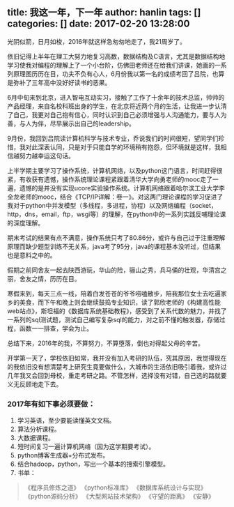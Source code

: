 title: 我这一年，下一年
author: hanlin
tags: []
categories: []
date: 2017-02-20 13:28:00
---
光阴似箭，日月如梭，2016年就这样急匆匆地走了，我21周岁了。

依旧记得上半年在理工大努力地复习高数，数据结构及C语言，尤其是数据结构地学习使我对编程的理解上了一个小台阶，仿佛田老师还在给我们讲课，她画的一系列原理图历历在目，功夫不负有心人，6月份我以第一名的成绩考回了吕院，也算是弥补了三年高中没好好读书的恶果。

6月中旬来到北京，进入智电互动实习，接触了工作了十余年的技术总监，帅帅的产品经理，来自名校科班出身的学生，在北京将近两个月的生活，让我进一步认清了自己，我更对自己抱有信心，同时认识到自己必须增强与人沟通能力，要与人为善，与人为伴，尽早展示出自己的leadership。

9月份，我回到吕院读计算机科学与技术专业，乔说我们的时间很短，望同学们珍惜，我对此深表认同，只是对于只能自学的环境稍有抱怨，但环境就是这样，我相信越努力越幸运这句话。

上半学期主要学习了操作系统，计算机网络，以及python这门语言，时间赶得很紧，有收获有遗憾，操作系统理论课程紧跟着清华大学向勇老师的mooc走了一遍，遗憾的是并没有实现ucore实验操作系统。计算机网络跟着哈尔滨工业大学李全龙老师的mooc，结合《TCP/IP详解：卷一》。对这两门理论课程的学习促进了我对于python中并发模型（多线程，多进程，协程）以及网络编程（socket，http，dns，email，ftp，wsgi等）的理解，在python中的一系列实践反哺理论课的深度理解。

期末考试的结果有点不满意，操作系统只考了80.86分，或许与自己过于注重理解原理而缺少题型训练不无关系，java考了95分，java的课程基本没听过，但结果也是意料之中的。

假期之前同舍友一起去陕西游玩，华山的险，骊山之秀，兵马俑的壮观，华清宫之丽，舍友之情，历历在目。

寒假来到，每天三点一线，陪着白发苍苍的爷爷唠嗑散步，陪我那位女士去吃遍家乡的美食，而下午和晚上则会继续鼓捣专业知识，读了郭欣老师的《构建高性能web站点》，斯坦福的《数据库系统基础教程》，感受到了关系代数的魅力，并找了一系列的sql测试题，测试自己编写复杂sql的能力，对之前不懂的触发器，存储过程，函数一一排查，学会为止。

总结下来，2016年的我，不算努力，不算堕落，倒也对得起父母的辛苦。

开学第一天了，学校依旧如常，我并没有加入考研的队伍，究其原因，我觉得现在的我依旧没有想清楚考上研究生竟要做什么，大城市的生活依旧吸引着我，或许过几年我又会回到母校，重走考研之路。不管怎样，选择没有对错，自己选的路就要义无反顾地走下去。

### 2017年有如下事必须要做：
1. 学习英语，至少要能读懂英文文档。
2. 算法分析课程。
3. 大数据课程。
4. 短时间复习一遍计算机网络（因为这学期要考试）。
5. python博客生成器+分布式发布。
6. 结合hadoop，python，写出一个基本的搜索引擎模型。
7. 书单：
>《程序员修炼之道》
>《python标准库》
>《数据库系统设计与实现》
>《python源码分析》
>《大型网站技术架构》
>《守望的距离》
>《安静》